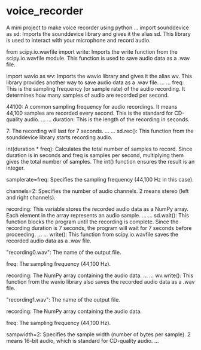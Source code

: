 # voice_recorder
A mini project to make voice recorder using python
...
import sounddevice as sd: Imports the sounddevice library and gives it the alias sd. This library is used to interact with your microphone and record audio.

from scipy.io.wavfile import write: Imports the write function from the scipy.io.wavfile module. This function is used to save audio data as a .wav file.

import wavio as wv: Imports the wavio library and gives it the alias wv. This library provides another way to save audio data as a .wav file.
...
...
freq: This is the sampling frequency (or sample rate) of the audio recording. It determines how many samples of audio are recorded per second.

44100: A common sampling frequency for audio recordings. It means 44,100 samples are recorded every second. This is the standard for CD-quality audio.
...
...
duration: This is the length of the recording in seconds.

7: The recording will last for 7 seconds.
...
...
sd.rec(): This function from the sounddevice library starts recording audio.

int(duration * freq): Calculates the total number of samples to record. Since duration is in seconds and freq is samples per second, multiplying them gives the total number of samples. The int() function ensures the result is an integer.

samplerate=freq: Specifies the sampling frequency (44,100 Hz in this case).

channels=2: Specifies the number of audio channels. 2 means stereo (left and right channels).

recording: This variable stores the recorded audio data as a NumPy array. Each element in the array represents an audio sample.
...
...
sd.wait(): This function blocks the program until the recording is complete. Since the recording duration is 7 seconds, the program will wait for 7 seconds before proceeding.
...
...
write(): This function from scipy.io.wavfile saves the recorded audio data as a .wav file.

"recording0.wav": The name of the output file.

freq: The sampling frequency (44,100 Hz).

recording: The NumPy array containing the audio data.
...
...
wv.write(): This function from the wavio library also saves the recorded audio data as a .wav file.

"recording1.wav": The name of the output file.

recording: The NumPy array containing the audio data.

freq: The sampling frequency (44,100 Hz).

sampwidth=2: Specifies the sample width (number of bytes per sample). 2 means 16-bit audio, which is standard for CD-quality audio.
...
